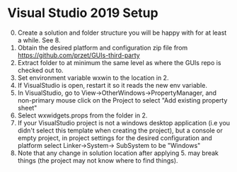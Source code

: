 # Visual Studio 2019 Setup
0) Create a solution and folder structure you will be happy with for at least a while. See 8.
1) Obtain the desired platform and configuration zip file from https://github.com/przet/GUIs-third-party
2) Extract folder to at minimum the same level as where the GUIs repo is checked out to.
3) Set environment variable wxwin to the location in 2.
4) If VisualStudio is open, restart it so it reads the new env variable.
5) In VisualStudio, go to View->OtherWindows->PropertyManager, and non-primary mouse click on the Project to select "Add existing property sheet"
6) Select wxwidgets.props from the folder in 2.
7) If your VisualStudio project is not a windows desktop application (i.e you didn't select this template when creating the project), but a console or empty project, in project settings for the desired configuration and platform select Linker->System-> SubSystem to be "Windows"
8) Note that any change in solution location after applying 5. may break things (the project may not know where to find things).